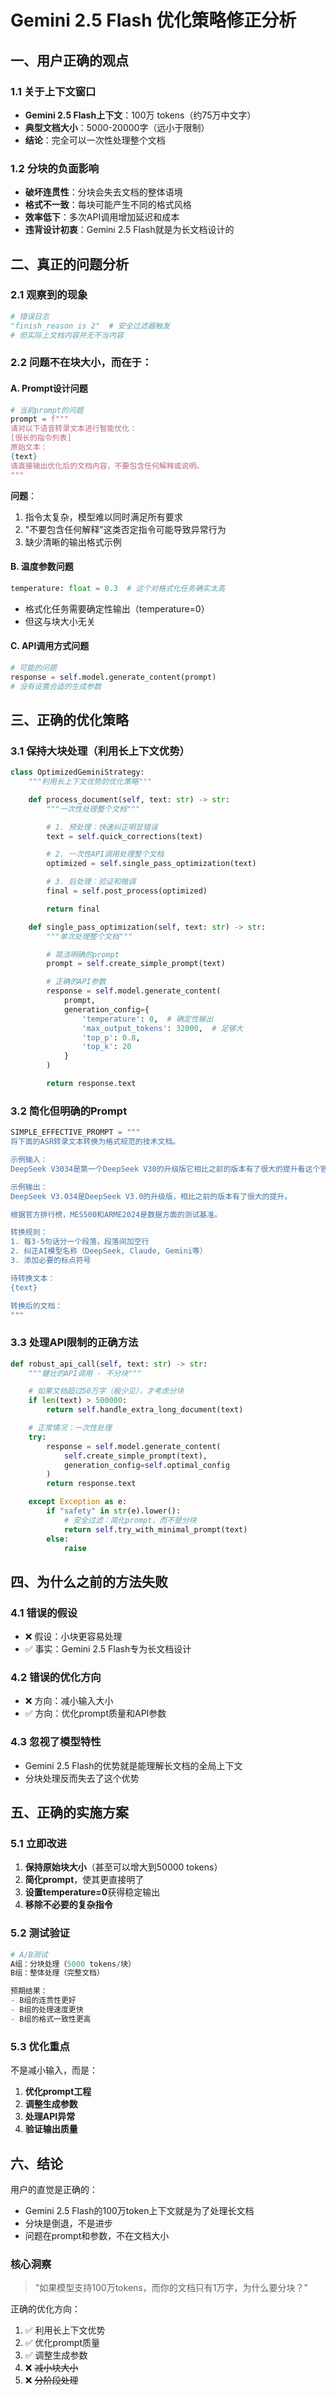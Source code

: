 # Gemini 2.5 Flash 优化策略修正分析

## 一、用户正确的观点

### 1.1 关于上下文窗口
- **Gemini 2.5 Flash上下文**：100万 tokens（约75万中文字）
- **典型文档大小**：5000-20000字（远小于限制）
- **结论**：完全可以一次性处理整个文档

### 1.2 分块的负面影响
- **破坏连贯性**：分块会失去文档的整体语境
- **格式不一致**：每块可能产生不同的格式风格
- **效率低下**：多次API调用增加延迟和成本
- **违背设计初衷**：Gemini 2.5 Flash就是为长文档设计的

## 二、真正的问题分析

### 2.1 观察到的现象
```python
# 错误日志
"finish_reason is 2"  # 安全过滤器触发
# 但实际上文档内容并无不当内容
```

### 2.2 问题不在块大小，而在于：

#### A. Prompt设计问题
```python
# 当前prompt的问题
prompt = f"""
请对以下语音转录文本进行智能优化：
[很长的指令列表]
原始文本：
{text}
请直接输出优化后的文档内容，不要包含任何解释或说明。
"""
```

**问题**：
1. 指令太复杂，模型难以同时满足所有要求
2. "不要包含任何解释"这类否定指令可能导致异常行为
3. 缺少清晰的输出格式示例

#### B. 温度参数问题
```python
temperature: float = 0.3  # 这个对格式化任务确实太高
```
- 格式化任务需要确定性输出（temperature=0）
- 但这与块大小无关

#### C. API调用方式问题
```python
# 可能的问题
response = self.model.generate_content(prompt)
# 没有设置合适的生成参数
```

## 三、正确的优化策略

### 3.1 保持大块处理（利用长上下文优势）

```python
class OptimizedGeminiStrategy:
    """利用长上下文优势的优化策略"""

    def process_document(self, text: str) -> str:
        """一次性处理整个文档"""

        # 1. 预处理：快速纠正明显错误
        text = self.quick_corrections(text)

        # 2. 一次性API调用处理整个文档
        optimized = self.single_pass_optimization(text)

        # 3. 后处理：验证和微调
        final = self.post_process(optimized)

        return final

    def single_pass_optimization(self, text: str) -> str:
        """单次处理整个文档"""

        # 简洁明确的prompt
        prompt = self.create_simple_prompt(text)

        # 正确的API参数
        response = self.model.generate_content(
            prompt,
            generation_config={
                'temperature': 0,  # 确定性输出
                'max_output_tokens': 32000,  # 足够大
                'top_p': 0.8,
                'top_k': 20
            }
        )

        return response.text
```

### 3.2 简化但明确的Prompt

```python
SIMPLE_EFFECTIVE_PROMPT = """
将下面的ASR转录文本转换为格式规范的技术文档。

示例输入：
DeepSeek V3034是第一个DeepSeek V30的升级版它相比之前的版本有了很大的提升看这个官方给出的排行MES500和ARME2024是数据方面的测试

示例输出：
DeepSeek V3.034是DeepSeek V3.0的升级版，相比之前的版本有了很大的提升。

根据官方排行榜，MES500和ARME2024是数据方面的测试基准。

转换规则：
1. 每3-5句话分一个段落，段落间加空行
2. 纠正AI模型名称（DeepSeek, Claude, Gemini等）
3. 添加必要的标点符号

待转换文本：
{text}

转换后的文档：
"""
```

### 3.3 处理API限制的正确方法

```python
def robust_api_call(self, text: str) -> str:
    """健壮的API调用 - 不分块"""

    # 如果文档超过50万字（极少见），才考虑分块
    if len(text) > 500000:
        return self.handle_extra_long_document(text)

    # 正常情况：一次性处理
    try:
        response = self.model.generate_content(
            self.create_simple_prompt(text),
            generation_config=self.optimal_config
        )
        return response.text

    except Exception as e:
        if "safety" in str(e).lower():
            # 安全过滤：简化prompt，而不是分块
            return self.try_with_minimal_prompt(text)
        else:
            raise
```

## 四、为什么之前的方法失败

### 4.1 错误的假设
- ❌ 假设：小块更容易处理
- ✅ 事实：Gemini 2.5 Flash专为长文档设计

### 4.2 错误的优化方向
- ❌ 方向：减小输入大小
- ✅ 方向：优化prompt质量和API参数

### 4.3 忽视了模型特性
- Gemini 2.5 Flash的优势就是能理解长文档的全局上下文
- 分块处理反而失去了这个优势

## 五、正确的实施方案

### 5.1 立即改进
1. **保持原始块大小**（甚至可以增大到50000 tokens）
2. **简化prompt**，使其更直接明了
3. **设置temperature=0**获得稳定输出
4. **移除不必要的复杂指令**

### 5.2 测试验证
```python
# A/B测试
A组：分块处理（5000 tokens/块）
B组：整体处理（完整文档）

预期结果：
- B组的连贯性更好
- B组的处理速度更快
- B组的格式一致性更高
```

### 5.3 优化重点
不是减小输入，而是：
1. **优化prompt工程**
2. **调整生成参数**
3. **处理API异常**
4. **验证输出质量**

## 六、结论

用户的直觉是正确的：
- Gemini 2.5 Flash的100万token上下文就是为了处理长文档
- 分块是倒退，不是进步
- 问题在prompt和参数，不在文档大小

### 核心洞察
> "如果模型支持100万tokens，而你的文档只有1万字，为什么要分块？"

正确的优化方向：
1. ✅ 利用长上下文优势
2. ✅ 优化prompt质量
3. ✅ 调整生成参数
4. ❌ ~~减小块大小~~
5. ❌ ~~分阶段处理~~